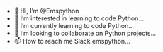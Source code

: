 - 👋 Hi, I’m @Emspython
- 👀 I’m interested in learning to code Python...
- 🌱 I’m currently learning to code Python...
- 💞️ I’m looking to collaborate on Python projects...
- 📫 How to reach me Slack emspython...

<!---
Emspython/Emspython is a ✨ special ✨ repository because its `README.md` (this file) appears on your GitHub profile.
You can click the Preview link to take a look at your changes.
--->
